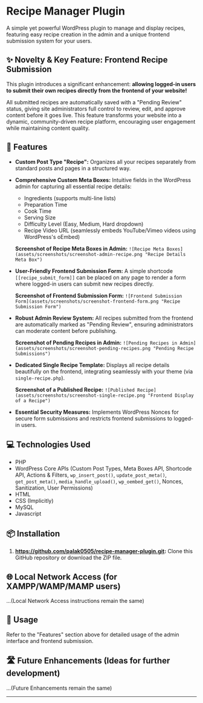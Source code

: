 # Recipe Manager Plugin

A simple yet powerful WordPress plugin to manage and display recipes, featuring easy recipe creation in the admin and a unique frontend submission system for your users.

## ✨ Novelty & Key Feature: Frontend Recipe Submission

This plugin introduces a significant enhancement: **allowing logged-in users to submit their own recipes directly from the frontend of your website!**

All submitted recipes are automatically saved with a "Pending Review" status, giving site administrators full control to review, edit, and approve content before it goes live. This feature transforms your website into a dynamic, community-driven recipe platform, encouraging user engagement while maintaining content quality.

## 🚀 Features

* **Custom Post Type "Recipe":** Organizes all your recipes separately from standard posts and pages in a structured way.
* **Comprehensive Custom Meta Boxes:** Intuitive fields in the WordPress admin for capturing all essential recipe details:
    * Ingredients (supports multi-line lists)
    * Preparation Time
    * Cook Time
    * Serving Size
    * Difficulty Level (Easy, Medium, Hard dropdown)
    * Recipe Video URL (seamlessly embeds YouTube/Vimeo videos using WordPress's oEmbed)

    **Screenshot of Recipe Meta Boxes in Admin:**
    ` ![Recipe Meta Boxes](assets/screenshots/screenshot-admin-recipe.png "Recipe Details Meta Box") `

* **User-Friendly Frontend Submission Form:** A simple shortcode `[[recipe_submit_form]]` can be placed on any page to render a form where logged-in users can submit new recipes directly.

    **Screenshot of Frontend Submission Form:**
    ` ![Frontend Submission Form](assets/screenshots/screenshot-frontend-form.png "Recipe Submission Form") `

* **Robust Admin Review System:** All recipes submitted from the frontend are automatically marked as "Pending Review", ensuring administrators can moderate content before publishing.

    **Screenshot of Pending Recipes in Admin:**
    ` ![Pending Recipes in Admin](assets/screenshots/screenshot-pending-recipes.png "Pending Recipe Submissions") `

* **Dedicated Single Recipe Template:** Displays all recipe details beautifully on the frontend, integrating seamlessly with your theme (via `single-recipe.php`).

    **Screenshot of a Published Recipe:**
    ` ![Published Recipe](assets/screenshots/screenshot-single-recipe.png "Frontend Display of a Recipe") `

* **Essential Security Measures:** Implements WordPress Nonces for secure form submissions and restricts frontend submissions to logged-in users.

## 💻 Technologies Used

* PHP
* WordPress Core APIs (Custom Post Types, Meta Boxes API, Shortcode API, Actions & Filters, `wp_insert_post()`, `update_post_meta()`, `get_post_meta()`, `media_handle_upload()`, `wp_oembed_get()`, Nonces, Sanitization, User Permissions)
* HTML
* CSS (Implicitly)
* MySQL
* Javascript

## 📦 Installation

1.  **https://github.com/palak0505/recipe-manager-plugin.git:** Clone this GitHub repository or download the ZIP file.
## 🌐 Local Network Access (for XAMPP/WAMP/MAMP users)

...(Local Network Access instructions remain the same)

## 📝 Usage

Refer to the "Features" section above for detailed usage of the admin interface and frontend submission.

## 🛣️ Future Enhancements (Ideas for further development)

...(Future Enhancements remain the same)

---